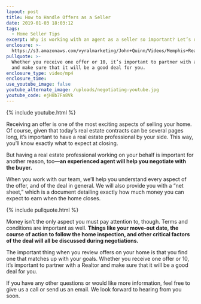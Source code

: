 ```yaml
---
layout: post
title: How to Handle Offers as a Seller
date: 2019-01-03 18:03:12
tags:
  - Home Seller Tips
excerpt: Why is working with an agent as a seller so important? Let’s discuss.
enclosure: >-
  https://s3.amazonaws.com/vyralmarketing/John+Quinn/Videos/Memphis+Real+Estate-+How+to+Handle+Offers+as+a+Seller.mp4
pullquote: >-
  Whether you receive one offer or 10, it’s important to partner with a Realtor
  and make sure that it will be a good deal for you.
enclosure_type: video/mp4
enclosure_time:
use_youtube_image: false
youtube_alternate_image: /uploads/negotiating-youtube.jpg
youtube_code: ejH8b7Fa8Vk
---
```


{% include youtube.html %}

Receiving an offer is one of the most exciting aspects of selling your home. Of course, given that today’s real estate contracts can be several pages long, it’s important to have a real estate professional by your side. This way, you’ll know exactly what to expect at closing.

But having a real estate professional working on your behalf is important for another reason, too—**an experienced agent will help you negotiate with the buyer.**

When you work with our team, we’ll help you understand every aspect of the offer, and of the deal in general. We will also provide you with a “net sheet,” which is a document detailing exactly how much money you can expect to earn when the home closes.

{% include pullquote.html %}

Money isn’t the only aspect you must pay attention to, though. Terms and conditions are important as well. **Things like your move-out date, the course of action to follow the home inspection, and other critical factors of the deal will all be discussed during negotiations.**

The important thing when you review offers on your home is that you find one that matches up with your goals. Whether you receive one offer or 10, it’s important to partner with a Realtor and make sure that it will be a good deal for you.

If you have any other questions or would like more information, feel free to give us a call or send us an email. We look forward to hearing from you soon.